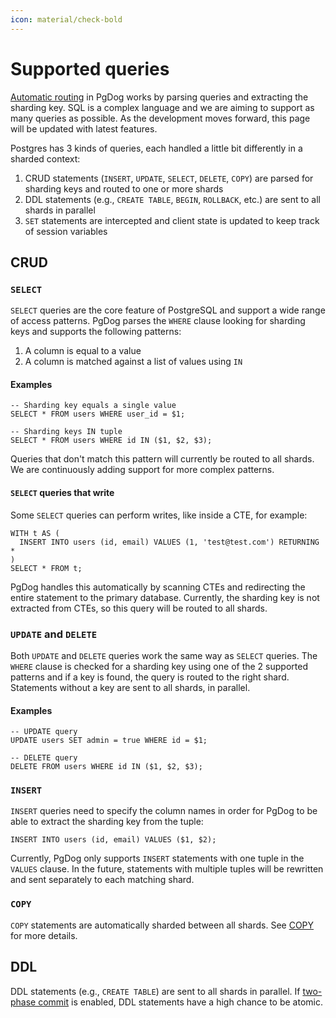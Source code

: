 ```yaml
---
icon: material/check-bold
---
```

# Supported queries

[Automatic routing](query-routing.md) in PgDog works by parsing queries and extracting the sharding key. SQL is a complex language and we are aiming to support as many queries as possible. As the development moves forward, this page will be updated with latest features.

Postgres has 3 kinds of queries, each handled a little bit differently in a sharded context:

1. CRUD statements (`INSERT`, `UPDATE`, `SELECT`, `DELETE`, `COPY`) are parsed for sharding keys and routed to one or more shards
2. DDL statements (e.g., `CREATE TABLE`, `BEGIN`, `ROLLBACK`, etc.) are sent to all shards in parallel
3. `SET` statements are intercepted and client state is updated to keep track of session variables

## CRUD

### `SELECT`

`SELECT` queries are the core feature of PostgreSQL and support a wide range of access patterns. PgDog parses the `WHERE` clause looking for sharding keys and supports the following patterns:

1. A column is equal to a value
2. A column is matched against a list of values using `IN`

#### Examples

```postgresql
-- Sharding key equals a single value
SELECT * FROM users WHERE user_id = $1;

-- Sharding keys IN tuple
SELECT * FROM users WHERE id IN ($1, $2, $3);
```

Queries that don't match this pattern will currently be routed to all shards. We are continuously adding support for more complex patterns.

#### `SELECT` queries that write

Some `SELECT` queries can perform writes, like inside a CTE, for example:

```postgresql
WITH t AS (
  INSERT INTO users (id, email) VALUES (1, 'test@test.com') RETURNING *
)
SELECT * FROM t;
```

PgDog handles this automatically by scanning CTEs and redirecting the entire statement to the primary database. Currently, the sharding key is not extracted from CTEs, so this query will be routed to all shards.

### `UPDATE` and `DELETE`

Both `UPDATE` and `DELETE` queries work the same way as `SELECT` queries. The `WHERE` clause is checked for a sharding key using one of the 2 supported patterns and if a key is found, the query is routed to the right shard. Statements without a key are sent to all shards, in parallel.

#### Examples

```postgresql
-- UPDATE query
UPDATE users SET admin = true WHERE id = $1;

-- DELETE query
DELETE FROM users WHERE id IN ($1, $2, $3);
```

### `INSERT`

`INSERT` queries need to specify the column names in order for PgDog to be able to extract the sharding key from the tuple:

```postgresql
INSERT INTO users (id, email) VALUES ($1, $2);
```

Currently, PgDog only supports `INSERT` statements with one tuple in the `VALUES` clause. In the future, statements with multiple tuples will be rewritten and sent separately to each matching shard.

### `COPY`

`COPY` statements are automatically sharded between all shards. See [COPY](copy.md) for more details.

## DDL

DDL statements (e.g., `CREATE TABLE`) are sent to all shards in parallel. If [two-phase commit](2pc.md) is enabled, DDL statements have a high chance to be atomic.
